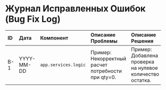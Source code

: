 # Журнал Исправленных Ошибок (Bug Fix Log)

| ID  | Дата       | Компонент            | Описание Проблемы                                   | Описание Решения                                         | Версия Исправления |
|:----|:-----------|:---------------------|:----------------------------------------------------|:---------------------------------------------------------|:-------------------|
| B-1 | YYYY-MM-DD | `app.services.logic` | Пример: Некорректный расчет потребности при qty=0. | Пример: Добавлена проверка на нулевое количество остатка. | 0.1.1              |

